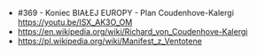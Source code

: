 - #369 - Koniec BIAŁEJ EUROPY - Plan Coudenhove-Kalergi https://youtu.be/ISX_AK3O_OM
- https://en.wikipedia.org/wiki/Richard_von_Coudenhove-Kalergi
- https://pl.wikipedia.org/wiki/Manifest_z_Ventotene